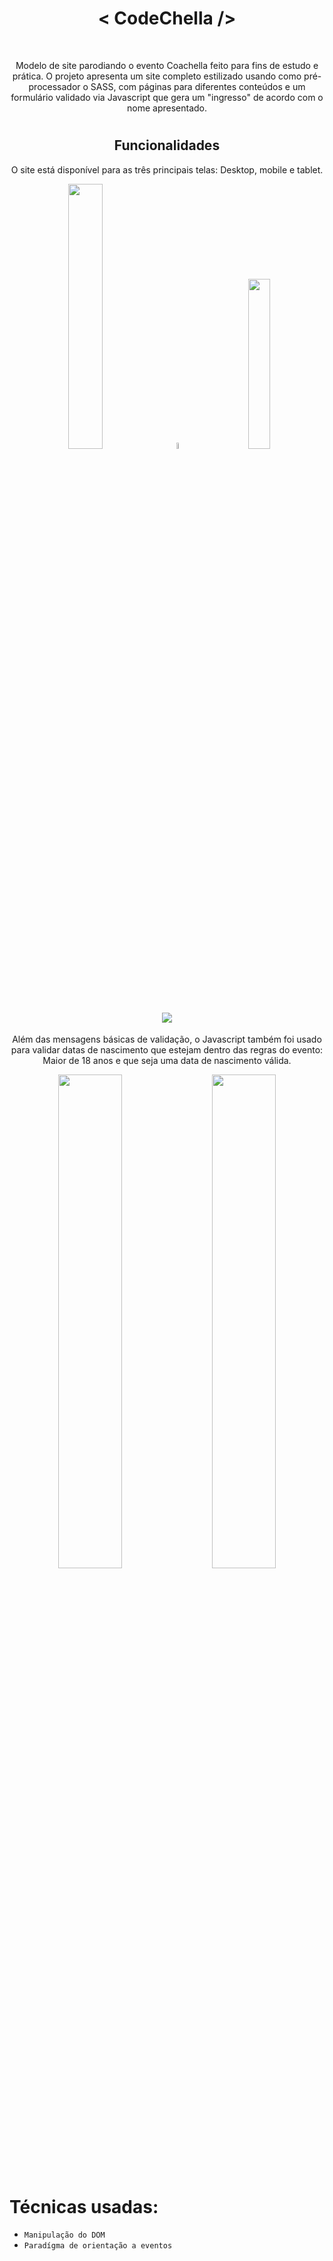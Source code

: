<h1 align="center"> < CodeChella /> </h1>
<br>
<p align="center">Modelo de site parodiando o evento Coachella feito para fins de estudo e prática. O projeto apresenta um site completo estilizado usando como pré-processador o SASS, com páginas para diferentes conteúdos e um formulário validado via Javascript que gera um "ingresso" de acordo com o nome apresentado.</p>
               
# <h2 align="center"> Funcionalidades </h2>

<p align="center">O site está disponível para as três principais telas: Desktop, mobile e tablet.</p>

<div align="center">
<img src="https://github.com/lcslago/codechella23/assets/121822458/15f9653c-3bc8-4420-b28b-fb110bc0f731" width="33%"> &nbsp; &nbsp; &nbsp; &nbsp; &nbsp; &nbsp; <img src="https://github.com/lcslago/codechella23/assets/121822458/9484115c-90ed-48d4-aced-9420e6818b36" width="5.2%"> &nbsp; &nbsp; &nbsp; &nbsp; &nbsp; &nbsp; <img src="https://github.com/lcslago/codechella23/assets/121822458/c80f9eba-9655-4e91-87b9-ed82b0fe75a5" width="26.4%">
</div>

# <div align="center"><picture><img src="https://github.com/lcslago/codechella23/assets/121822458/a6706235-14c9-4404-88dd-d4f6bfd7cbaf"></picture></div>

<p align="center">Além das mensagens básicas de validação, o Javascript também foi usado para validar datas de nascimento que estejam dentro das regras do evento: Maior de 18 anos e que seja uma data de nascimento válida.</p>

<div align="center"><picture><img src="https://github.com/lcslago/codechella23/assets/121822458/69b1dce6-fe70-469e-8efd-c831058a9700" width="45%"></picture> &nbsp; &nbsp; <picture><img src="https://github.com/lcslago/codechella23/assets/121822458/83e575e1-e458-4a93-bb89-2ea4e9dfb448" width="45%"></picture></div>

# Técnicas usadas:

- ``Manipulação do DOM``
- ``Paradígma de orientação a eventos``


